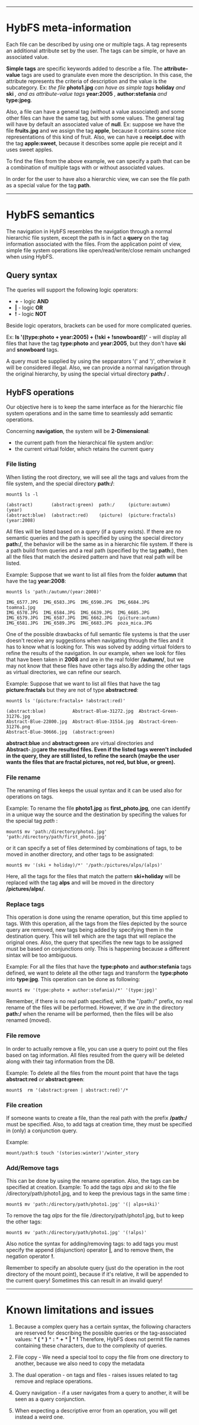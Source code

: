 


---


# HybFS meta-information #

Each file can be described by using one or multiple tags. A tag represents an additional attribute set by the user. The tags can be simple, or have an associated value.

**Simple tags** are specific keywords added to describe a file. The **attribute-value** tags  are used to granulate even more the description. In this case, the attribute represents the criteria of description and the value is the subcategory.
Ex: _the file_ **photo1.jpg** _can have as simple tags_ **holiday** _and_ **ski** _, and as attribute-value tags_ **year:2005** _,_ **author:stefania** _and_ **type:jpeg**.

Also, a file can have a general tag (without a value associated) and some other files can have the same tag, but with some values. The general tag will have by default an associated value of **null**.
Ex: suppose we have the file **fruits.jpg** and we assign the tag **apple**, because it contains some nice representations of this kind of fruit. Also, we
can have a **receipt.doc** with the tag  **apple:sweet**, because it describes some apple pie receipt and it uses sweet apples.

To find the files from the above example, we can specify a path that can be a combination of multiple tags with or without associated values.

In order for the user to have also a hierarchic view, we can see the file path as a special value for the tag **path**.


---


# HybFS semantics #

The navigation in HybFS resembles the navigation through a normal hierarchic file system, except the path is in fact a **query** on the tag information associated with the files. From the application point of view, simple file system operations like open/read/write/close remain unchanged when using HybFS.

## Query syntax ##

The queries will support the following logic operators:
  * **+** - logic **AND**
  * **|** - logic **OR**
  * **!** - logic **NOT**

Beside logic operators, brackets can be used for more complicated queries.

Ex: **ls '((type:photo + year:2005) + (!ski + !snowboard))'** - will display all files that have the tag **type:photo** and **year:2005**, but they don't have **ski** and **snowboard** tags.

A query must be supplied by using the sepparators '(' and ')', otherwise it will be considered illegal. Also, we can provide a normal navigation
through the original hierarchy, by using the special virtual directory **path:/** .

## HybFS operations ##

Our objective here is to keep the same interface as for the hierarchic file system operations and in the same time to seamlessly add semantic operations.

Concerning **navigation**, the system will be **2-Dimensional**:
  * the current path from the hierarchical file system and/or:
  * the current virtual folder, which retains the current query


### File listing ###

When listing the root directory, we will see all the tags and values from the file system, and the special directory **path:/**:
```
mount$ ls -l

(abstract)       (abstract:green)  path:/     (picture:autumn)    (year)
(abstract:blue)  (abstract:red)    (picture)  (picture:fractals)  (year:2008)
```

All files will be listed based on a query (if a query exists). If there are no semantic queries and the path is specified by using the special directory
**path:/**, the behavior will be the same as in a hierarchic file system. If there is a path build from queries and a real path (specified by the tag **path:**), then all the files that match the desired pattern and have that real path will be listed.

Example:
Suppose that we want to list all files from the folder **autumn** that have the tag **year:2008**:
```
mount$ ls 'path:/autumn/(year:2008)'

IMG_6577.JPG  IMG_6583.JPG  IMG_6590.JPG  IMG_6684.JPG      toamna1.jpg
IMG_6578.JPG  IMG_6584.JPG  IMG_6639.JPG  IMG_6685.JPG
IMG_6579.JPG  IMG_6587.JPG  IMG_6662.JPG  (picture:autumn)
IMG_6581.JPG  IMG_6589.JPG  IMG_6683.JPG  poza_mica.JPG
```

One of the possible drawbacks of full semantic file systems is that the user doesn't receive any suggestions when navigating through the files and it has to know what is looking for. This was solved by adding virtual folders to refine the results of the navigation. In our example, when we look for files that have been taken in **2008** and are in the real folder **/autumn/**, but we may not know that these files have other tags also.By adding the other tags as virtual directories, we can refine our search.

Example:
Suppose that we want to list all files that have the tag **picture:fractals** but they are not of type **abstract:red**:
```
mount$ ls '(picture:fractals+ !abstract:red)'

(abstract:blue)          Abstract-Blue-31272.jpg  Abstract-Green-31276.jpg
Abstract-Blue-22800.jpg  Abstract-Blue-31514.jpg  Abstract-Green-31276.png
Abstract-Blue-30666.jpg  (abstract:green)
```

**abstract:blue** and **abstract:green** are virtual directories and **Abstract-**.jpg**are the resulted files. Even if the listed tags weren't included in the query, they are still listed, to refine the search (maybe the user wants the files that are fractal pictures, not red, but blue, or green).**


### File rename ###

The renaming of files keeps the usual syntax and it can be used also for operations on tags.

Example:
To rename the file **photo1.jpg** as **first\_photo.jpg**, one can identify in a unique way the source and the destination by specifing the values for the special tag _path_ :
```
mount$ mv 'path:/directory/photo1.jpg' 'path:/directory/path/first_photo.jpg'
```
or it can specify a set of files determined by combinations of tags, to be moved in another directory, and other tags to be assignated:
```
mount$ mv '(ski + holiday)/*' '/path:/pictures/alps/(alps)'
```
Here, all the tags for the files that match the pattern **ski+holiday** will be replaced with the tag **alps** and will be moved in the directory **/pictures/alps/**.


### Replace tags ###

This operation is done using the rename operation, but this time applied to tags. With this operation, all the tags from the files depicted by the source query are removed, new tags being added by specifying them in the destination query. This will tell which are the tags that will replace the original ones. Also, the query that specifies the new tags to be assigned must be based on conjunctions only. This is happening because a different sintax will be too ambiguous.

Example:
For all the files that have the **type:photo** and **author:stefania** tags defined, we want to delete all the other tags and transform the **type:photo** into **type:jpg**. This operation can be done as following:
```
mount$ mv '(type:photo + author:stefania)/*' '(type:jpg)'
```

Remember, if there is no real path specified, with the "/path:/" prefix, no real rename of the files will be performed. However, if we _are_ in the directory **path:/** when the rename will be performed, then the files will be also renamed (moved).


### File remove ###

In order to actually remove a file, you can use a query to point out the files based on tag information. All files resulted from the query will be deleted along with their tag information from the DB.

Example:
To delete all the files from the mount point that have the tags **abstract:red** _or_ **abstract:green**:
```
mount$  rm '(abstract:green | abstract:red)'/*
```

### File creation ###

If someone wants to create a file, than the real path with the prefix **/path:/** must be specified. Also, to add tags at creation time, they must be specified in (only) a conjunction query.

Example:
```
mount/path:$ touch '(stories:winter)'/winter_story
```

### Add/Remove tags ###

This can be done by using the rename operation. Also, the tags can be specified at creation.
Example:
To add the tags _alps_ and _ski_ to the file /directory/path/photo1.jpg, and to keep the previous tags in the same time :
```
mount$ mv 'path:/directory/path/photo1.jpg' '(| alps+ski)'
```
To remove the tag _alps_ for the file /directory/path/photo1.jpg, but to keep the other tags:
```
mount$ mv 'path:/directory/path/photo1.jpg' '(!alps)'
```

Also notice the syntax for adding/removing tags: to add tags you must specify the append (disjunction) operator **|**, and to remove them, the negation operator **!**.

Remember to specify an absolute query (just do the operation in the root directory of the mount point), because if it's relative, it will be appended to the current query! Sometimes this can result in an invalid query!



---


# Known limitations and issues #

  1. Because a complex query has a certain syntax, the following characters are reserved for describing the possible queries or the tag-associated values:
    * **(**
    * **)**
    * **:**
    * **+**
    * **|**
    * **!**
Therefore, HybFS does not permit file names containing these characters, due to the complexity of queries.

  1. File copy - We need a special tool to copy the file from one directory to another, because we also need to copy the metadata
  1. The dual operation - on tags and files - raises issues related to tag remove and replace operations.
  1. Query navigation - if a user navigates from a query to another, it will be seen as a query conjunction.
  1. When expecting a descriptive error from an operation, you will get instead a weird one.
